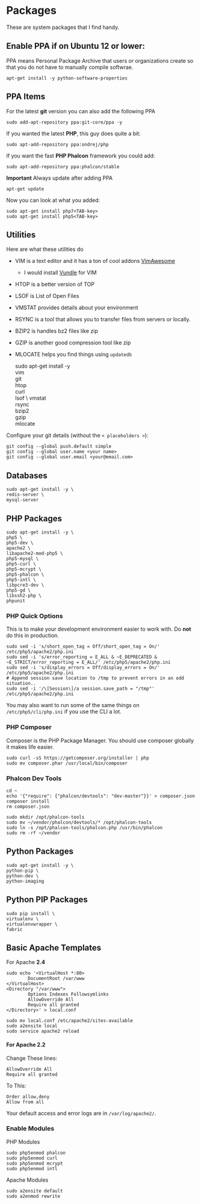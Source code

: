 # Packages
These are system packages that I find handy.

## Enable PPA if on Ubuntu 12 or lower:
PPA means Personal Package Archive that users or organizations create so that you do not have to manually compile softwrae.

    apt-get install -y python-software-properties

## PPA Items

For the latest **git** version you can also add the following PPA

    sudo add-apt-repository ppa:git-core/ppa -y

If you wanted the latest **PHP**, this guy does quite a bit:

    sudo apt-add-repository ppa:ondrej/php

If you want the fast **PHP Phalcon** framework you could add:

    sudo apt-add-repository ppa:phalcon/stable
    
**Important** Always update after adding PPA

    apt-get update

Now you can look at what you added:

    sudo apt-get install php7<TAB-key>
    sudo apt-get install php5<TAB-key>

## Utilities
Here are what these utilities do
- VIM is a text editor and it has a ton of cool addons [VimAwesome](http://vimawesome.com)
    - I would install [Vundle](https://github.com/VundleVim/Vundle.vim) for VIM 
- HTOP is a better version of TOP
- LSOF is List of Open Files
- VMSTAT provides details about your environment
- RSYNC is a tool that allows you to transfer files from servers or locally.
- BZIP2 is handles bz2 files like zip
- GZIP is another good compression tool like zip
- MLOCATE helps you find things using `updatedb`

    sudo apt-get install -y \
    vim \
    git \
    htop \
    curl \
    lsof \ 
    vmstat \
    rsync \
    bzip2 \
    gzip \
    mlocate

Configure your git details (without the `< placeholders >`):

    git config --global push.default simple
    git config --global user.name <your name>
    git config --global user.email <your@email.com>


## Databases

    sudo apt-get install -y \
    redis-server \
    mysql-server

## PHP Packages
    
    sudo apt-get install -y \
    php5 \
    php5-dev \
    apache2 \
    libapache2-mod-php5 \
    php5-mysql \
    php5-curl \
    php5-mcrypt \
    php5-phalcon \
    php5-intl \
    libpcre3-dev \
    php5-gd \
    libssh2-php \
    phpunit
    
### PHP Quick Options
This is to make your development environment easier to work with. Do **not** do this in production.

    sudo sed -i 's/short_open_tag = Off/short_open_tag = On/' /etc/php5/apache2/php.ini
    sudo sed -i 's/error_reporting = E_ALL & ~E_DEPRECATED & ~E_STRICT/error_reporting = E_ALL/' /etc/php5/apache2/php.ini
    sudo sed -i 's/display_errors = Off/display_errors = On/' /etc/php5/apache2/php.ini 
    # Append session save location to /tmp to prevent errors in an odd situation..
    sudo sed -i '/\[Session\]/a session.save_path = "/tmp"' /etc/php5/apache2/php.ini

You may also want to run some of the same things on `/etc/php5/cli/php.ini` if you use the CLI a lot.
    
### PHP Composer
Composer is the PHP Package Manager. You should use composer globally it makes life easier.

    sudo curl -sS https://getcomposer.org/installer | php
    sudo mv composer.phar /usr/local/bin/composer
    
### Phalcon Dev Tools

    cd ~
    echo '{"require": {"phalcon/devtools": "dev-master"}}' > composer.json
    composer install
    rm composer.json
    
    sudo mkdir /opt/phalcon-tools
    sudo mv ~/vendor/phalcon/devtools/* /opt/phalcon-tools
    sudo ln -s /opt/phalcon-tools/phalcon.php /usr/bin/phalcon
    sudo rm -rf ~/vendor
    
## Python Packages

    sudo apt-get install -y \
    python-pip \
    python-dev \
    python-imaging
    
## Python PIP Packages

    sudo pip install \
    virtualenv \
    virtualenvwrapper \
    fabric

## Basic Apache Templates 
For Apache **2.4**

    sudo echo '<VirtualHost *:80>
            DocumentRoot /var/www
    </VirtualHost>
    <Directory "/var/www">
            Options Indexes Followsymlinks
            AllowOverride All
            Require all granted
    </Directory>' > local.conf
    
    sudo mv local.conf /etc/apache2/sites-available
    sudo a2ensite local
    sudo service apache2 reload
    
#### For Apache **2.2**

Change These lines:

    AllowOverride All
    Require all granted

To This:

    Order allow,deny
    Allow from all
    
Your default access and error logs are in `/var/log/apache2/`.
    
### Enable Modules

PHP Modules

    sudo php5enmod phalcon
    sudo php5enmod curl
    sudo php5enmod mcrypt
    sudo php5enmod intl

Apache Modules

    sudo a2ensite default
    sudo a2enmod rewrite
